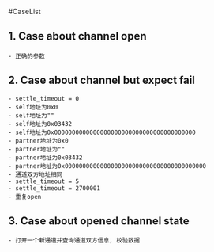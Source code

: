 #CaseList
## 1. Case about channel open
    - 正确的参数
## 2. Case about channel but expect fail
    - settle_timeout = 0
    - self地址为0x0
    - self地址为""
    - self地址为0x03432
    - self地址为0x0000000000000000000000000000000000000000
    - partner地址为0x0
    - partner地址为""
    - partner地址为0x03432
    - partner地址为0x0000000000000000000000000000000000000000
    - 通道双方地址相同
    - settle_timeout = 5
    - settle_timeout = 2700001
    - 重复open
## 3. Case about opened channel state
    - 打开一个新通道并查询通道双方信息, 校验数据